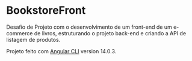 # BookstoreFront

Desafio de Projeto com o desenvolvimento de um front-end de um e-commerce de livros, estruturando o projeto back-end e criando a API de listagem de produtos.

Projeto feito com [Angular CLI](https://github.com/angular/angular-cli) version 14.0.3.

